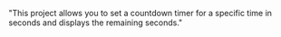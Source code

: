 "This project allows you to set a countdown timer for a specific time in seconds and displays the remaining seconds." 
